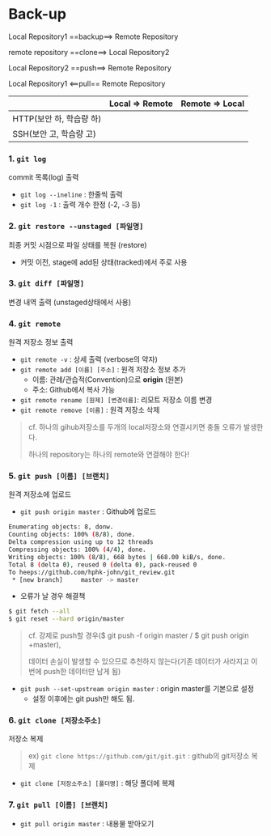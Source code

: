 # Back-up

Local Repository1 ==backup==> Remote Repository

remote repository	==clone==> Local Repository2

Local Repository2	 ==push==> Remote Repository

Local Repository1 <==pull== Remote Repository



|                          | Local => Remote | Remote => Local |
| ------------------------ | --------------- | --------------- |
| HTTP(보안 하, 학습량 하) |                 |                 |
| SSH(보안 고, 학습량 고)  |                 |                 |



### 1. `git log`

commit 목록(log) 출력

* `git log --ineline` : 한줄씩 출력
* `git log -1` : 출력 개수 한정 (-2, -3 등)



### 2. `git restore --unstaged [파일명]`

최종 커밋 시점으로 파일 상태를 복원 (restore)

* 커밋 이전, stage에 add된 상태(tracked)에서 주로 사용




### 3. `git diff [파일명]`

변경 내역 출력 (unstaged상태에서 사용)



### 4. `git remote`

원격 저장소 정보 출력

* `git remote -v` : 상세 출력 (verbose의 약자)
* `git remote add [이름] [주소]` : 원격 저장소 정보 추가
  * 이름: 관례/관습적(Convention)으로 **origin** (원본) 
  * 주소: Github에서 복사 가능
* `git remote rename [원제] [변경이름]`: 리모트 저장소 이름 변경
* `git remote remove [이름]` : 원격 저장소 삭제

>cf. 하나의 gihub저장소를 두개의 local저장소와 연결시키면 충돌 오류가 발생한다.
>
>하나의 repository는 하나의 remote와 연결해야 한다!



### 5. `git push [이름] [브랜치]`

원격 저장소에 업로드

* `git push origin master` : Github에 업로드

```bash
Enumerating objects: 8, donw.
Counting objects: 100% (8/8), done.
Delta compression using up to 12 threads
Compressing objects: 100% (4/4), done.
Writing objects: 100% (8/8), 668 bytes | 668.00 kiB/s, done.
Total 8 (delta 0), reused 0 (delta 0), pack-reused 0
To heeps://github.com/hphk-john/git_review.git
 * [new branch]		master -> master
```



* 오류가 날 경우 해결책

```bash
$ git fetch --all
$ git reset --hard origin/master
```

>cf. 강제로 push할 경우($ git push -f origin master / $ git push origin +master),
>
>데이터 손실이 발생할 수 있으므로 추천하지 않는다(기존 데이터가 사라지고 이번에 push한 데이터만 남게 됨)



* `git push --set-upstream origin master` : origin master를 기본으로 설정
  * 설정 이후에는 git push만 해도 됨.




### 6. `git clone [저장소주소]`

저장소 복제

>  ex) `git clone https://github.com/git/git.git` : github의 git저장소 복제

* `git clone [저장소주소] [폴더명]` : 해당 폴더에 복제



### 7. `git pull [이름] [브랜치]`

* `git pull origin master` : 내용물 받아오기







